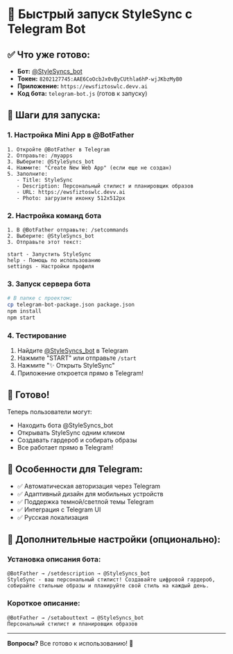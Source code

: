 # 🚀 Быстрый запуск StyleSync с Telegram Bot

## ✅ Что уже готово:

- **Бот:** [@StyleSyncs_bot](https://t.me/StyleSyncs_bot) 
- **Токен:** `8202127745:AAE6CoOcbJx0vByCUthla6hP-wjJKbzMyB0`
- **Приложение:** `https://ewsfiztoswlc.devv.ai`
- **Код бота:** `telegram-bot.js` (готов к запуску)

## 🎯 Шаги для запуска:

### 1. Настройка Mini App в @BotFather

```
1. Откройте @BotFather в Telegram
2. Отправьте: /myapps
3. Выберите: @StyleSyncs_bot
4. Нажмите: "Create New Web App" (если еще не создан)
5. Заполните:
   - Title: StyleSync
   - Description: Персональный стилист и планировщик образов  
   - URL: https://ewsfiztoswlc.devv.ai
   - Photo: загрузите иконку 512x512px
```

### 2. Настройка команд бота

```
1. В @BotFather отправьте: /setcommands
2. Выберите: @StyleSyncs_bot  
3. Отправьте этот текст:

start - Запустить StyleSync
help - Помощь по использованию
settings - Настройки профиля
```

### 3. Запуск сервера бота

```bash
# В папке с проектом:
cp telegram-bot-package.json package.json
npm install
npm start
```

### 4. Тестирование

1. Найдите [@StyleSyncs_bot](https://t.me/StyleSyncs_bot) в Telegram
2. Нажмите "START" или отправьте `/start`  
3. Нажмите "✨ Открыть StyleSync"
4. Приложение откроется прямо в Telegram!

## 🎉 Готово!

Теперь пользователи могут:
- Находить бота @StyleSyncs_bot
- Открывать StyleSync одним кликом
- Создавать гардероб и собирать образы
- Все работает прямо в Telegram!

## 📱 Особенности для Telegram:

- ✅ Автоматическая авторизация через Telegram
- ✅ Адаптивный дизайн для мобильных устройств  
- ✅ Поддержка темной/светлой темы Telegram
- ✅ Интеграция с Telegram UI
- ✅ Русская локализация

## 🔧 Дополнительные настройки (опционально):

### Установка описания бота:
```
@BotFather → /setdescription → @StyleSyncs_bot
StyleSync - ваш персональный стилист! Создавайте цифровой гардероб, собирайте стильные образы и планируйте свой стиль на каждый день.
```

### Короткое описание:
```  
@BotFather → /setabouttext → @StyleSyncs_bot
Персональный стилист и планировщик образов
```

---

**Вопросы?** Все готово к использованию! 🎊